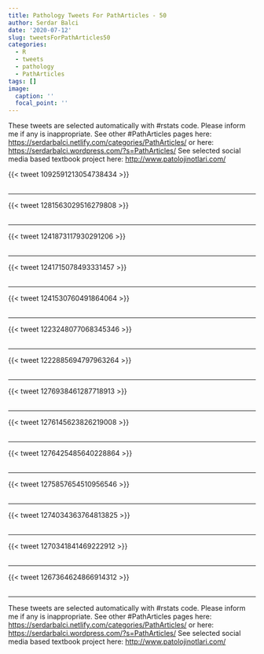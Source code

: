 ```yaml
---
title: Pathology Tweets For PathArticles - 50
author: Serdar Balci
date: '2020-07-12'
slug: tweetsForPathArticles50
categories:
  - R
  - tweets
  - pathology
  - PathArticles
tags: []
image:
  caption: ''
  focal_point: ''
---
```



These tweets are selected automatically with #rstats code. Please inform me if any is inappropriate.
See other #PathArticles pages here: https://serdarbalci.netlify.com/categories/PathArticles/  or here: https://serdarbalci.wordpress.com/?s=PathArticles/ 
See selected social media based textbook project here: http://www.patolojinotlari.com/

{{< tweet 1092591213054738434 >}}
<br>
<br>
<hr>
{{< tweet 1281563029516279808 >}}
<br>
<br>
<hr>
{{< tweet 1241873117930291206 >}}
<br>
<br>
<hr>
{{< tweet 1241715078493331457 >}}
<br>
<br>
<hr>
{{< tweet 1241530760491864064 >}}
<br>
<br>
<hr>
{{< tweet 1223248077068345346 >}}
<br>
<br>
<hr>
{{< tweet 1222885694797963264 >}}
<br>
<br>
<hr>
{{< tweet 1276938461287718913 >}}
<br>
<br>
<hr>
{{< tweet 1276145623826219008 >}}
<br>
<br>
<hr>
{{< tweet 1276425485640228864 >}}
<br>
<br>
<hr>
{{< tweet 1275857654510956546 >}}
<br>
<br>
<hr>
{{< tweet 1274034363764813825 >}}
<br>
<br>
<hr>
{{< tweet 1270341841469222912 >}}
<br>
<br>
<hr>
{{< tweet 1267364624866914312 >}}
<br>
<br>
<hr>


These tweets are selected automatically with #rstats code. Please inform me if any is inappropriate.
See other #PathArticles pages here: https://serdarbalci.netlify.com/categories/PathArticles/  or here: https://serdarbalci.wordpress.com/?s=PathArticles/ 
See selected social media based textbook project here: http://www.patolojinotlari.com/
